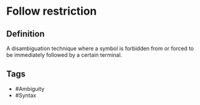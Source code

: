# Follow restriction

## Definition
A disambiguation technique where a symbol is forbidden from or forced to be immediately followed by a certain terminal.

## Tags
* #Ambiguity
* #Syntax
